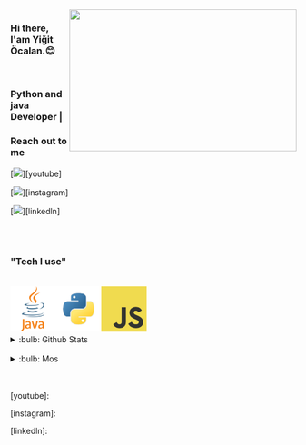 <img src="https://media.giphy.com/media/qLeXLs6icdNYs/giphy.gif" align="right" width="400" height="250">

### Hi there, I'am Yiğit Öcalan.:blush:
<br>

### Python and java Developer  |

### Reach out to me 


[<img  width="22" src="https://unpkg.com/simple-icons@v7/icons/youtube.svg" align=""/>][youtube]

[<img  width="22" src="https://unpkg.com/simple-icons@v7/icons/instagram.svg" align=""/>][instagram]
 
[<img  width="22" src="https://unpkg.com/simple-icons@v7/icons/linkedin.svg" align=""/>][linkedln] 

<br />
<br />


### "Tech I use"
<br>


<img src="https://raw.githubusercontent.com/github/explore/80688e429a7d4ef2fca1e82350fe8e3517d3494d/topics/java/java.png" width="80" height="80" align="left">

<img src="https://raw.githubusercontent.com/github/explore/80688e429a7d4ef2fca1e82350fe8e3517d3494d/topics/python/python.png" width="80" height="80" align="left">

<img src="https://raw.githubusercontent.com/github/explore/80688e429a7d4ef2fca1e82350fe8e3517d3494d/topics/javascript/javascript.png" width="80" height="80" align="left">

<br>



<br/>
<br>
<br>
<br>
<details>
<summary>:bulb: Github Stats</summary>
<img src = https://github-readme-stats.vercel.app/api?username=anuraghazra&show_icons=true&theme=radical align="left">
</details>

<br>

<details>
<summary>:bulb: Mos</summary>
<img src = https://github-readme-stats.vercel.app/api/top-langs/?username=anuraghazra&layout=compact align="left">
</details>
<br>
<br>



[youtube]:

[instagram]:

[linkedln]:
